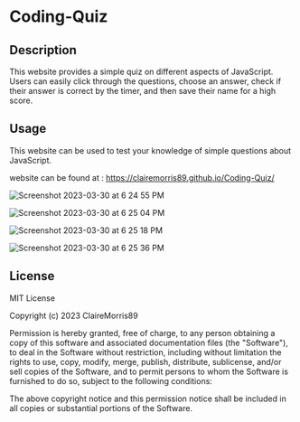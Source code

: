 # Coding-Quiz

## Description 

This website provides a simple quiz on different aspects of JavaScript. Users can easily click through the questions, choose an answer, check if their answer is correct by the timer, and then save their name for a high score.

## Usage

This website can be used to test your knowledge of simple questions about JavaScript.

website can be found at : https://clairemorris89.github.io/Coding-Quiz/

![Screenshot 2023-03-30 at 6 24 55 PM](https://user-images.githubusercontent.com/124100820/228993328-c1ce9340-e70f-4fb0-93ad-0d8e3c4a599f.png)

![Screenshot 2023-03-30 at 6 25 04 PM](https://user-images.githubusercontent.com/124100820/228993609-5a12d85a-5667-4b5a-b383-4aab14599506.png)

![Screenshot 2023-03-30 at 6 25 18 PM](https://user-images.githubusercontent.com/124100820/228993644-d350bc6b-c613-4e7a-9f99-f2ea41d45d9b.png)

![Screenshot 2023-03-30 at 6 25 36 PM](https://user-images.githubusercontent.com/124100820/228993715-69ecfef3-86a0-421a-8375-36f22f927d65.png)

## License


MIT License

Copyright (c) 2023 ClaireMorris89

Permission is hereby granted, free of charge, to any person obtaining a copy
of this software and associated documentation files (the "Software"), to deal
in the Software without restriction, including without limitation the rights
to use, copy, modify, merge, publish, distribute, sublicense, and/or sell
copies of the Software, and to permit persons to whom the Software is
furnished to do so, subject to the following conditions:

The above copyright notice and this permission notice shall be included in all
copies or substantial portions of the Software.